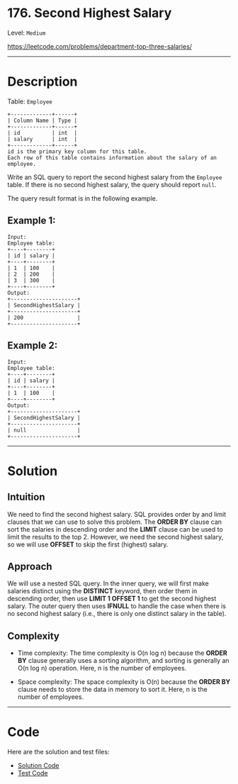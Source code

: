 # 176. Second Highest Salary

Level: `Medium`

https://leetcode.com/problems/department-top-three-salaries/

---

# Description

Table: `Employee`

    +-------------+------+
    | Column Name | Type |
    +-------------+------+
    | id          | int  |
    | salary      | int  |
    +-------------+------+
    id is the primary key column for this table.
    Each row of this table contains information about the salary of an employee.


Write an SQL query to report the second highest salary from the `Employee` table. If there is no second highest salary, the query should report `null`.

The query result format is in the following example.

## Example 1:

    Input:
    Employee table:
    +----+--------+
    | id | salary |
    +----+--------+
    | 1  | 100    |
    | 2  | 200    |
    | 3  | 300    |
    +----+--------+
    Output:
    +---------------------+
    | SecondHighestSalary |
    +---------------------+
    | 200                 |
    +---------------------+

## Example 2:

    Input:
    Employee table:
    +----+--------+
    | id | salary |
    +----+--------+
    | 1  | 100    |
    +----+--------+
    Output:
    +---------------------+
    | SecondHighestSalary |
    +---------------------+
    | null                |
    +---------------------+

---

# Solution

## Intuition
We need to find the second highest salary. SQL provides order by and limit clauses that we can use to solve this problem. The **ORDER BY** clause can sort the salaries in descending order and the **LIMIT** clause can be used to limit the results to the top 2. However, we need the second highest salary, so we will use **OFFSET** to skip the first (highest) salary.

## Approach
We will use a nested SQL query. In the inner query, we will first make salaries distinct using the **DISTINCT** keyword, then order them in descending order, then use **LIMIT 1 OFFSET 1** to get the second highest salary. The outer query then uses **IFNULL** to handle the case when there is no second highest salary (i.e., there is only one distinct salary in the table).

## Complexity
- Time complexity:
  The time complexity is O(n log n) because the **ORDER BY** clause generally uses a sorting algorithm, and sorting is generally an O(n log n) operation. Here, n is the number of employees.

- Space complexity:
  The space complexity is O(n) because the **ORDER BY** clause needs to store the data in memory to sort it. Here, n is the number of employees.

---

# Code
Here are the solution and test files:
- [Solution Code](./solution.sql)
- [Test Code](./solution_test.go)